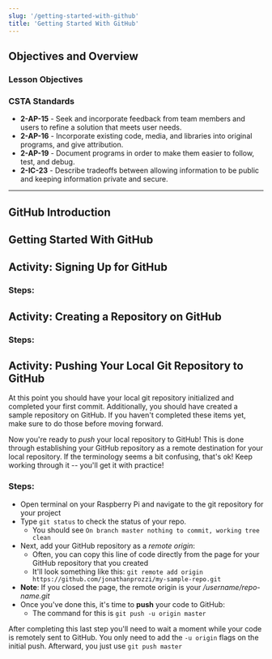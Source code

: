 ```yaml
---
slug: '/getting-started-with-github'
title: 'Getting Started With GitHub'
---
```


## Objectives and Overview

### Lesson Objectives

### CSTA Standards

- **2-AP-15** - Seek and incorporate feedback from team members and users to refine a solution that meets user needs.
- **2-AP-16** - Incorporate existing code, media, and libraries into original programs, and give attribution.
- **2-AP-19** - Document programs in order to make them easier to follow, test, and debug.
- **2-IC-23** - Describe tradeoffs between allowing information to be public and keeping information private and secure.

---

## GitHub Introduction

## Getting Started With GitHub

## Activity: Signing Up for GitHub

### Steps:

## Activity: Creating a Repository on GitHub

### Steps:

## Activity: Pushing Your Local Git Repository to GitHub

At this point you should have your local git repository initialized and completed your first commit. Additionally, you should have created a sample repository on GitHub. If you haven't completed these items yet, make sure to do those before moving forward.

Now you're ready to _push_ your local repository to GitHub! This is done through establishing your GitHub repository as a remote destination for your local repository. If the terminology seems a bit confusing, that's ok! Keep working through it -- you'll get it with practice!

### Steps:

- Open terminal on your Raspberry Pi and navigate to the git repository for your project
- Type `git status` to check the status of your repo.
  - You should see `On branch master nothing to commit, working tree clean`
- Next, add your GitHub repository as a _remote origin_:
  - Often, you can copy this line of code directly from the page for your GitHub repository that you created
  - It'll look something like this: `git remote add origin https://github.com/jonathanprozzi/my-sample-repo.git`
- **Note**: If you closed the page, the remote origin is your _/username/repo-name.git_
- Once you've done this, it's time to **push** your code to GitHub:
  - The command for this is `git push -u origin master`

After completing this last step you'll need to wait a moment while your code is remotely sent to GitHub. You only need to add the `-u origin` flags on the initial push. Afterward, you just use `git push master`
